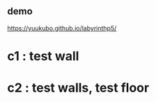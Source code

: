 ## demo  
https://yuukubo.github.io/labyrinthp5/  
  
# c1  : test wall  
# c2  : test walls, test floor  